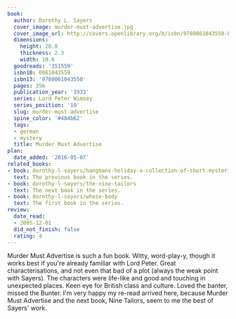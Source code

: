 ```yaml
---
book:
  author: Dorothy L. Sayers
  cover_image: murder-must-advertise.jpg
  cover_image_url: http://covers.openlibrary.org/b/isbn/9780061043550-L.jpg
  dimensions:
    height: 20.0
    thickness: 2.3
    width: 10.6
  goodreads: '351559'
  isbn10: 0061043559
  isbn13: '9780061043550'
  pages: 356
  publication_year: '1933'
  series: Lord Peter Wimsey
  series_position: '10'
  slug: murder-must-advertise
  spine_color: '#484b62'
  tags:
  - german
  - mystery
  title: Murder Must Advertise
plan:
  date_added: '2016-05-07'
related_books:
- book: dorothy-l-sayers/hangmans-holiday-a-collection-of-short-mysteries
  text: The previous book in the series.
- book: dorothy-l-sayers/the-nine-tailors
  text: The next book in the series.
- book: dorothy-l-sayers/whose-body
  text: The first book in the series.
review:
  date_read:
  - 2005-12-01
  did_not_finish: false
  rating: 4
---
```


Murder Must Advertise is such a fun book. Witty, word-play-y, though it works best if you're already familiar with Lord Peter. Great characterisations, and not even that bad of a plot (always the weak point with Sayers). The characters were life-like and good and touching in unexpected places. Keen eye for British class and culture. Loved the banter, missed the Bunter. I'm very happy my re-read arrived here, because Murder Must Advertise and the next book, Nine Tailors, seem to me the best of Sayers' work.
